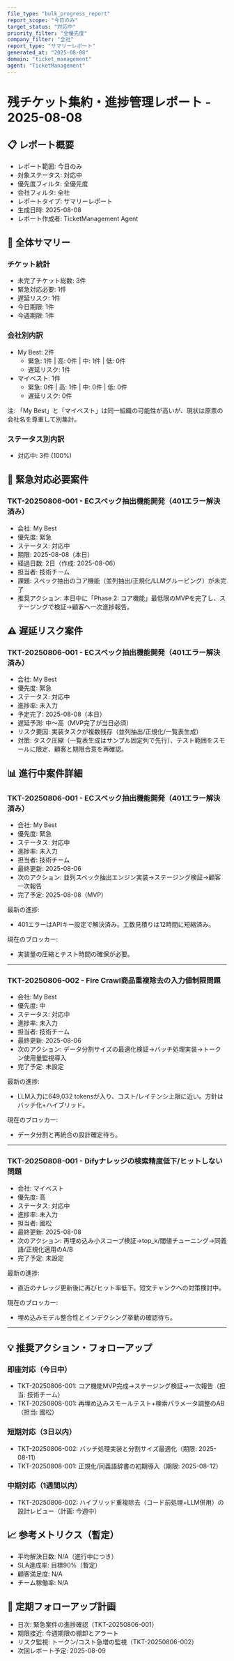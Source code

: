 ```yaml
---
file_type: "bulk_progress_report"
report_scope: "今日のみ"
target_status: "対応中"
priority_filter: "全優先度"
company_filter: "全社"
report_type: "サマリーレポート"
generated_at: "2025-08-08"
domain: "ticket_management"
agent: "TicketManagement"
---
```

# 残チケット集約・進捗管理レポート - 2025-08-08

## 📋 レポート概要
- レポート範囲: 今日のみ
- 対象ステータス: 対応中
- 優先度フィルタ: 全優先度
- 会社フィルタ: 全社
- レポートタイプ: サマリーレポート
- 生成日時: 2025-08-08
- レポート作成者: TicketManagement Agent

## 🎯 全体サマリー

### チケット統計
- 未完了チケット総数: 3件
- 緊急対応必要: 1件
- 遅延リスク: 1件
- 今日期限: 1件
- 今週期限: 1件

### 会社別内訳
- My Best: 2件
  - 緊急: 1件 | 高: 0件 | 中: 1件 | 低: 0件
  - 遅延リスク: 1件
- マイベスト: 1件
  - 緊急: 0件 | 高: 1件 | 中: 0件 | 低: 0件
  - 遅延リスク: 0件

注: 「My Best」と「マイベスト」は同一組織の可能性が高いが、現状は原票の会社名を尊重して別集計。

### ステータス別内訳
- 対応中: 3件 (100%)

## 🚨 緊急対応必要案件

### TKT-20250806-001 - ECスペック抽出機能開発（401エラー解決済み）
- 会社: My Best
- 優先度: 緊急
- ステータス: 対応中
- 期限: 2025-08-08（本日）
- 経過日数: 2日（作成: 2025-08-06）
- 担当者: 技術チーム
- 課題: スペック抽出のコア機能（並列抽出/正規化/LLMグルーピング）が未完了
- 推奨アクション: 本日中に「Phase 2: コア機能」最低限のMVPを完了し、ステージングで検証→顧客へ一次進捗報告。

## ⚠️ 遅延リスク案件

### TKT-20250806-001 - ECスペック抽出機能開発（401エラー解決済み）
- 会社: My Best
- 優先度: 緊急
- ステータス: 対応中
- 進捗率: 未入力
- 予定完了: 2025-08-08（本日）
- 遅延予測: 中〜高（MVP完了が当日必須）
- リスク要因: 実装タスクが複数残存（並列抽出/正規化/一覧表生成）
- 対策: タスク圧縮（一覧表生成はサンプル固定列で先行）、テスト範囲をスモールに限定、顧客と期限合意を再確認。

## 📊 進行中案件詳細

### TKT-20250806-001 - ECスペック抽出機能開発（401エラー解決済み）
- 会社: My Best
- 優先度: 緊急
- ステータス: 対応中
- 進捗率: 未入力
- 担当者: 技術チーム
- 最終更新: 2025-08-06
- 次のアクション: 並列スペック抽出エンジン実装→ステージング検証→顧客一次報告
- 完了予定: 2025-08-08（MVP）

最新の進捗:
- 401エラーはAPIキー設定で解決済み。工数見積りは12時間に短縮済み。

現在のブロッカー:
- 実装量の圧縮とテスト時間の確保が必要。

---

### TKT-20250806-002 - Fire Crawl商品重複除去の入力値制限問題
- 会社: My Best
- 優先度: 中
- ステータス: 対応中
- 進捗率: 未入力
- 担当者: 技術チーム
- 最終更新: 2025-08-06
- 次のアクション: データ分割サイズの最適化検証→バッチ処理実装→トークン使用量監視導入
- 完了予定: 未設定

最新の進捗:
- LLM入力に649,032 tokensが入り、コスト/レイテンシ上限に近い。方針はバッチ化+ハイブリッド。

現在のブロッカー:
- データ分割と再統合の設計確定待ち。

---

### TKT-20250808-001 - Difyナレッジの検索精度低下/ヒットしない問題
- 会社: マイベスト
- 優先度: 高
- ステータス: 対応中
- 進捗率: 未入力
- 担当者: 國松
- 最終更新: 2025-08-08
- 次のアクション: 再埋め込み小スコープ検証→top_k/閾値チューニング→同義語/正規化適用のA/B
- 完了予定: 未設定

最新の進捗:
- 直近のナレッジ更新後に再びヒット率低下。短文チャンクへの対策検討中。

現在のブロッカー:
- 埋め込みモデル整合性とインデクシング挙動の確認待ち。

---

## 💡 推奨アクション・フォローアップ

### 即座対応（今日中）
- TKT-20250806-001: コア機能MVP完成→ステージング検証→一次報告（担当: 技術チーム）
- TKT-20250808-001: 再埋め込みスモールテスト+検索パラメータ調整のAB（担当: 國松）

### 短期対応（3日以内）
- TKT-20250806-002: バッチ処理実装と分割サイズ最適化（期限: 2025-08-11）
- TKT-20250808-001: 正規化/同義語辞書の初期導入（期限: 2025-08-12）

### 中期対応（1週間以内）
- TKT-20250806-002: ハイブリッド重複除去（コード前処理+LLM併用）の設計レビュー（計画: 今週中）

## 📈 参考メトリクス（暫定）
- 平均解決日数: N/A（進行中につき）
- SLA達成率: 目標90%（暫定）
- 顧客満足度: N/A
- チーム稼働率: N/A

## 🔄 定期フォローアップ計画
- 日次: 緊急案件の進捗確認（TKT-20250806-001）
- 期限接近: 今週期限の棚卸とアラート
- リスク監視: トークン/コスト急増の監視（TKT-20250806-002）
- 次回レポート予定: 2025-08-09
